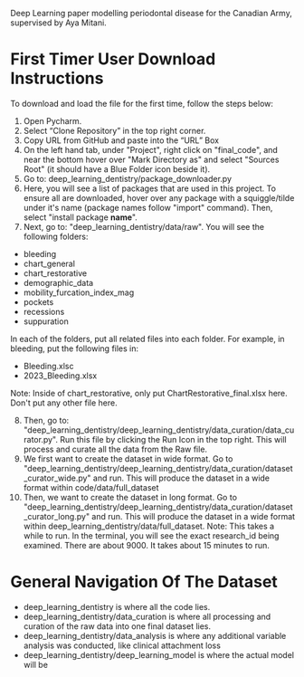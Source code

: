 Deep Learning paper modelling periodontal disease for the Canadian Army, supervised by Aya Mitani.

First Timer User Download Instructions
= 
To download and load the file for the first time, follow the steps below:

1. Open Pycharm.
2. Select “Clone Repository” in the top right corner.
3. Copy URL from GitHub and paste into the “URL” Box
4. On the left hand tab, under "Project", right click on "final_code", and near the bottom hover over "Mark Directory as" and select "Sources Root" (it should have a Blue Folder icon beside it).
5. Go to: deep_learning_dentistry/package_downloader.py 
6. Here, you will see a list of packages that are used in this project. To ensure all are downloaded, hover over any package with a squiggle/tilde under it's name (package names follow "import" command). Then, select "install package __name__".
7. Next, go to: "deep_learning_dentistry/data/raw". You will see the following folders:
- bleeding
- chart_general
- chart_restorative
- demographic_data
- mobility_furcation_index_mag
- pockets
- recessions
- suppuration
  
In each of the folders, put all related files into each folder. For example, in bleeding, put the following files in:
- Bleeding.xlsc
- 2023_Bleeding.xlsx
  
Note: Inside of chart_restorative, only put ChartRestorative_final.xlsx here. Don't put any other file here.

8. Then, go to: "deep_learning_dentistry/deep_learning_dentistry/data_curation/data_curator.py". Run this file by clicking the Run Icon in the top right. This will process and curate all the data from the Raw file.
9. We first want to create the dataset in wide format. Go to "deep_learning_dentistry/deep_learning_dentistry/data_curation/dataset_curator_wide.py" and run. This will produce the dataset in a wide format within code/data/full_dataset
10. Then, we want to create the dataset in long format. Go to "deep_learning_dentistry/deep_learning_dentistry/data_curation/dataset_curator_long.py" and run. This will produce the dataset in a wide format within deep_learning_dentistry/data/full_dataset. Note: This takes a while to run. In the terminal, you will see the exact research_id being examined. There are about 9000. It takes about 15 minutes to run.

General Navigation Of The Dataset
=
- deep_learning_dentistry is where all the code lies.
- deep_learning_dentistry/data_curation is where all processing and curation of the raw data into one final dataset lies.
- deep_learning_dentistry/data_analysis is where any additional variable analysis was conducted, like clinical attachment loss
- deep_learning_dentistry/deep_learning_model is where the actual model will be
